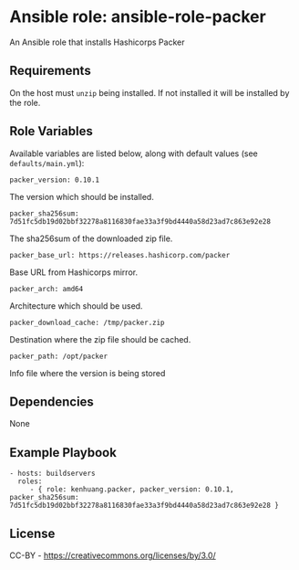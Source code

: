 Ansible role: ansible-role-packer
=========

An Ansible role that installs Hashicorps Packer

Requirements
------------

On the host must `unzip` being installed. If not installed it will be installed by the role.

Role Variables
--------------

Available variables are listed below, along with default values (see `defaults/main.yml`):

	packer_version: 0.10.1

The version which should be installed.

	packer_sha256sum: 7d51fc5db19d02bbf32278a8116830fae33a3f9bd4440a58d23ad7c863e92e28

The sha256sum of the downloaded zip file.

	packer_base_url: https://releases.hashicorp.com/packer

Base URL from Hashicorps mirror.

	packer_arch: amd64

Architecture which should be used.

	packer_download_cache: /tmp/packer.zip

Destination where the zip file should be cached.

	packer_path: /opt/packer

Info file where the version is being stored

Dependencies
------------

None

Example Playbook
----------------

    - hosts: buildservers
      roles:
         - { role: kenhuang.packer, packer_version: 0.10.1, packer_sha256sum: 7d51fc5db19d02bbf32278a8116830fae33a3f9bd4440a58d23ad7c863e92e28 }

License
-------

CC-BY - https://creativecommons.org/licenses/by/3.0/


